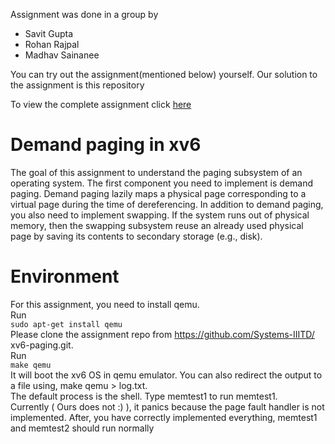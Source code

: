 Assignment was done in a group by
- Savit Gupta
- Rohan Rajpal
- Madhav Sainanee

You can try out the assignment(mentioned below) yourself. Our solution to the assignment is this repository

To view the complete assignment click
[here](https://drive.google.com/file/d/1Qpd8eORYzfsM6rSfShBYqLMkfwcvAfWT/view?usp=sharing)

# Demand paging in xv6
The goal of this assignment to understand the paging subsystem of an operating system. The first component you need to implement is demand paging.
Demand paging lazily maps a physical page corresponding to a virtual page
during the time of dereferencing. In addition to demand paging, you also need
to implement swapping. If the system runs out of physical memory, then the
swapping subsystem reuse an already used physical page by saving its contents
to secondary storage (e.g., disk).

# Environment
For this assignment, you need to install qemu.  
Run  
`sudo apt-get install qemu`  
Please clone the assignment repo from https://github.com/Systems-IIITD/  
xv6-paging.git.  
Run  
`make qemu`  
It will boot the xv6 OS in qemu emulator. You can also redirect the output to  
a file using, make qemu > log.txt.  
The default process is the shell. Type memtest1 to run memtest1.  
Currently ( Ours does not :) ), it panics because the page fault handler is not implemented. After,
you have correctly implemented everything, memtest1 and memtest2 should run
normally
